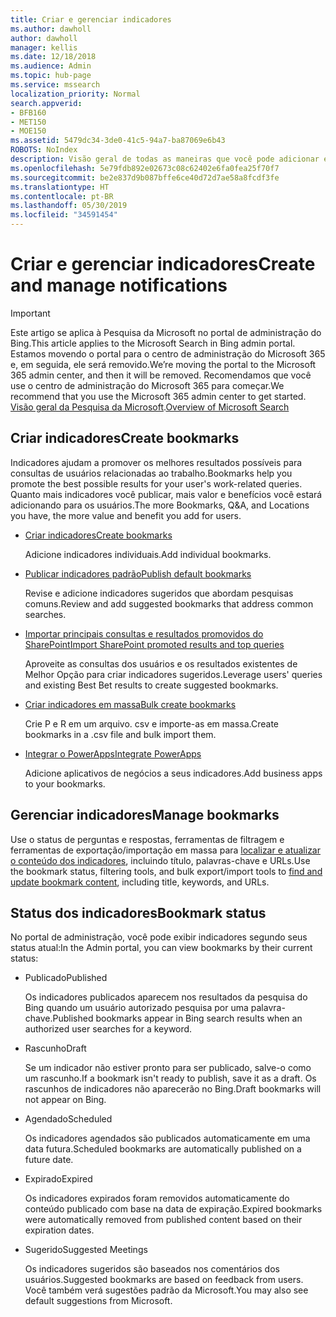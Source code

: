 ```yaml
---
title: Criar e gerenciar indicadores
ms.author: dawholl
author: dawholl
manager: kellis
ms.date: 12/18/2018
ms.audience: Admin
ms.topic: hub-page
ms.service: mssearch
localization_priority: Normal
search.appverid:
- BFB160
- MET150
- MOE150
ms.assetid: 5479dc34-3de0-41c5-94a7-ba87069e6b43
ROBOTS: NoIndex
description: Visão geral de todas as maneiras que você pode adicionar e criar indicadores para resultados de trabalho da Pesquisa da Microsoft
ms.openlocfilehash: 5e79fdb892e02673c08c62402e6fa0fea25f70f7
ms.sourcegitcommit: be2e837d9b087bffe6ce40d72d7ae58a8fcdf3fe
ms.translationtype: HT
ms.contentlocale: pt-BR
ms.lasthandoff: 05/30/2019
ms.locfileid: "34591454"
---
```

# <a name="create-and-manage-bookmarks"></a><span data-ttu-id="5db51-103">Criar e gerenciar indicadores</span><span class="sxs-lookup"><span data-stu-id="5db51-103">Create and manage notifications</span></span>

> [!IMPORTANT]
> <span data-ttu-id="5db51-104">Este artigo se aplica à Pesquisa da Microsoft no portal de administração do Bing.</span><span class="sxs-lookup"><span data-stu-id="5db51-104">This article applies to the Microsoft Search in Bing admin portal.</span></span> <span data-ttu-id="5db51-105">Estamos movendo o portal para o centro de administração do Microsoft 365 e, em seguida, ele será removido.</span><span class="sxs-lookup"><span data-stu-id="5db51-105">We’re moving the portal to the Microsoft 365 admin center, and then it will be removed.</span></span> <span data-ttu-id="5db51-106">Recomendamos que você use o centro de administração do Microsoft 365 para começar.</span><span class="sxs-lookup"><span data-stu-id="5db51-106">We recommend that you use the Microsoft 365 admin center to get started.</span></span> <span data-ttu-id="5db51-107">[Visão geral da Pesquisa da Microsoft](overview-microsoft-search.md).</span><span class="sxs-lookup"><span data-stu-id="5db51-107">[Overview of Microsoft Search](overview-microsoft-search.md)</span></span>
    
## <a name="create-bookmarks"></a><span data-ttu-id="5db51-108">Criar indicadores</span><span class="sxs-lookup"><span data-stu-id="5db51-108">Create bookmarks</span></span>

<span data-ttu-id="5db51-109">Indicadores ajudam a promover os melhores resultados possíveis para consultas de usuários relacionadas ao trabalho.</span><span class="sxs-lookup"><span data-stu-id="5db51-109">Bookmarks help you promote the best possible results for your user's work-related queries.</span></span> <span data-ttu-id="5db51-110">Quanto mais indicadores você publicar, mais valor e benefícios você estará adicionando para os usuários.</span><span class="sxs-lookup"><span data-stu-id="5db51-110">The more Bookmarks, Q&A, and Locations you have, the more value and benefit you add for users.</span></span>
  
- [<span data-ttu-id="5db51-111">Criar indicadores</span><span class="sxs-lookup"><span data-stu-id="5db51-111">Create bookmarks</span></span>](create-bookmarks.md)
    
    <span data-ttu-id="5db51-112">Adicione indicadores individuais.</span><span class="sxs-lookup"><span data-stu-id="5db51-112">Add individual bookmarks.</span></span>
    
- [<span data-ttu-id="5db51-113">Publicar indicadores padrão</span><span class="sxs-lookup"><span data-stu-id="5db51-113">Publish default bookmarks</span></span>](publish-default-bookmarks.md)
    
    <span data-ttu-id="5db51-114">Revise e adicione indicadores sugeridos que abordam pesquisas comuns.</span><span class="sxs-lookup"><span data-stu-id="5db51-114">Review and add suggested bookmarks that address common searches.</span></span>
    
- [<span data-ttu-id="5db51-115">Importar principais consultas e resultados promovidos do SharePoint</span><span class="sxs-lookup"><span data-stu-id="5db51-115">Import SharePoint promoted results and top queries</span></span>](import-sharepoint-promoted-results-and-top-queries.md)
    
    <span data-ttu-id="5db51-116">Aproveite as consultas dos usuários e os resultados existentes de Melhor Opção para criar indicadores sugeridos.</span><span class="sxs-lookup"><span data-stu-id="5db51-116">Leverage users' queries and existing Best Bet results to create suggested bookmarks.</span></span>
    
- [<span data-ttu-id="5db51-117">Criar indicadores em massa</span><span class="sxs-lookup"><span data-stu-id="5db51-117">Bulk create bookmarks</span></span>](bulk-create-bookmarks.md)
    
    <span data-ttu-id="5db51-118">Crie P e R em um arquivo. csv e importe-as em massa.</span><span class="sxs-lookup"><span data-stu-id="5db51-118">Create bookmarks in a .csv file and bulk import them.</span></span>
    
- [<span data-ttu-id="5db51-119">Integrar o PowerApps</span><span class="sxs-lookup"><span data-stu-id="5db51-119">Integrate PowerApps</span></span>](integrate-powerapps.md)
    
    <span data-ttu-id="5db51-120">Adicione aplicativos de negócios a seus indicadores.</span><span class="sxs-lookup"><span data-stu-id="5db51-120">Add business apps to your bookmarks.</span></span>
    
## <a name="manage-bookmarks"></a><span data-ttu-id="5db51-121">Gerenciar indicadores</span><span class="sxs-lookup"><span data-stu-id="5db51-121">Manage bookmarks</span></span>

<span data-ttu-id="5db51-122">Use o status de perguntas e respostas, ferramentas de filtragem e ferramentas de exportação/importação em massa para [localizar e atualizar o conteúdo dos indicadores](manage-bookmarks.md), incluindo título, palavras-chave e URLs.</span><span class="sxs-lookup"><span data-stu-id="5db51-122">Use the bookmark status, filtering tools, and bulk export/import tools to [find and update bookmark content](manage-bookmarks.md), including title, keywords, and URLs.</span></span>
  
## <a name="bookmark-status"></a><span data-ttu-id="5db51-123">Status dos indicadores</span><span class="sxs-lookup"><span data-stu-id="5db51-123">Bookmark status</span></span>

<span data-ttu-id="5db51-124">No portal de administração, você pode exibir indicadores segundo seus status atual:</span><span class="sxs-lookup"><span data-stu-id="5db51-124">In the Admin portal, you can view bookmarks by their current status:</span></span>
  
- <span data-ttu-id="5db51-125">Publicado</span><span class="sxs-lookup"><span data-stu-id="5db51-125">Published</span></span>
    
    <span data-ttu-id="5db51-126">Os indicadores publicados aparecem nos resultados da pesquisa do Bing quando um usuário autorizado pesquisa por uma palavra-chave.</span><span class="sxs-lookup"><span data-stu-id="5db51-126">Published bookmarks appear in Bing search results when an authorized user searches for a keyword.</span></span>
    
- <span data-ttu-id="5db51-127">Rascunho</span><span class="sxs-lookup"><span data-stu-id="5db51-127">Draft</span></span>
    
    <span data-ttu-id="5db51-128">Se um indicador não estiver pronto para ser publicado, salve-o como um rascunho.</span><span class="sxs-lookup"><span data-stu-id="5db51-128">If a bookmark isn't ready to publish, save it as a draft.</span></span> <span data-ttu-id="5db51-129">Os rascunhos de indicadores não aparecerão no Bing.</span><span class="sxs-lookup"><span data-stu-id="5db51-129">Draft bookmarks will not appear on Bing.</span></span>
    
- <span data-ttu-id="5db51-130">Agendado</span><span class="sxs-lookup"><span data-stu-id="5db51-130">Scheduled</span></span>
    
    <span data-ttu-id="5db51-131">Os indicadores agendados são publicados automaticamente em uma data futura.</span><span class="sxs-lookup"><span data-stu-id="5db51-131">Scheduled bookmarks are automatically published on a future date.</span></span>
    
- <span data-ttu-id="5db51-132">Expirado</span><span class="sxs-lookup"><span data-stu-id="5db51-132">Expired</span></span>
    
    <span data-ttu-id="5db51-133">Os indicadores expirados foram removidos automaticamente do conteúdo publicado com base na data de expiração.</span><span class="sxs-lookup"><span data-stu-id="5db51-133">Expired bookmarks were automatically removed from published content based on their expiration dates.</span></span>
    
- <span data-ttu-id="5db51-134">Sugerido</span><span class="sxs-lookup"><span data-stu-id="5db51-134">Suggested Meetings</span></span>
    
    <span data-ttu-id="5db51-135">Os indicadores sugeridos são baseados nos comentários dos usuários.</span><span class="sxs-lookup"><span data-stu-id="5db51-135">Suggested bookmarks are based on feedback from users.</span></span> <span data-ttu-id="5db51-136">Você também verá sugestões padrão da Microsoft.</span><span class="sxs-lookup"><span data-stu-id="5db51-136">You may also see default suggestions from Microsoft.</span></span>

  

